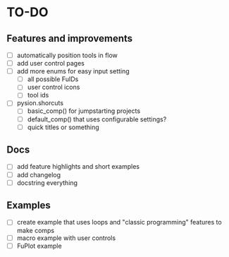 # TO-DO

## Features and improvements

- [ ] automatically position tools in flow
- [ ] add user control pages
- [ ] add more enums for easy input setting
  - [ ] all possible FuIDs
  - [ ] user control icons
  - [ ] tool ids
- [ ] pysion.shorcuts
  - [ ] basic_comp() for jumpstarting projects
  - [ ] default_comp() that uses configurable settings?
  - [ ] quick titles or something

## Docs

- [ ] add feature highlights and short examples
- [ ] add changelog
- [ ] docstring everything

## Examples

- [ ] create example that uses loops and "classic programming" features to make comps
- [ ] macro example with user controls
- [ ] FuPlot example
